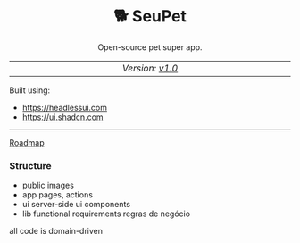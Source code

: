 <h1 align="center">
  🐕 SeuPet
</h1>

<p align="center">
  Open-source pet super app.
<p/>

<p align="center">
  <table>
    <tbody>
      <td align="center">
        <img width="800" height="0" /><br>
        <i>Version: <a href="https://github.com/vitorgouveia/SeuPet/releases/tag/v1.0">v1.0</a></i>
        <img width="800" height="0" />
      </td>
    </tbody>
  </table>
</p>

Built using:

- https://headlessui.com
- https://ui.shadcn.com

---

[Roadmap](./lib/README.md)

### Structure

- public
  images
- app
  pages, actions
- ui
  server-side ui components
- lib
  functional requirements
  regras de negócio

all code is domain-driven
